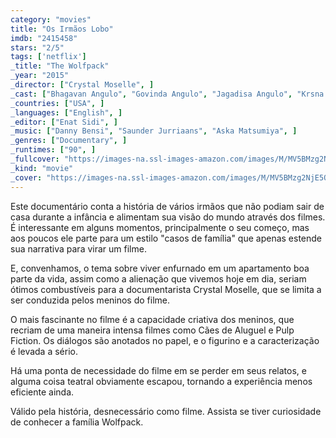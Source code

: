```yaml
---
category: "movies"
title: "Os Irmãos Lobo"
imdb: "2415458"
stars: "2/5"
tags: ['netflix']
_title: "The Wolfpack"
_year: "2015"
_director: ["Crystal Moselle", ]
_cast: ["Bhagavan Angulo", "Govinda Angulo", "Jagadisa Angulo", "Krsna Angulo", "Mukunda Angulo", "Narayana Angulo", "Tyler Hollinger (Naked / Spurious Actor)", "Chloe Pecorino (Herself)", ]
_countries: ["USA", ]
_languages: ["English", ]
_editor: ["Enat Sidi", ]
_music: ["Danny Bensi", "Saunder Jurriaans", "Aska Matsumiya", ]
_genres: ["Documentary", ]
_runtimes: ["90", ]
_fullcover: "https://images-na.ssl-images-amazon.com/images/M/MV5BMzg2NjE5OTQwNl5BMl5BanBnXkFtZTgwNjYwNDk2NTE@.jpg"
_kind: "movie"
_cover: "https://images-na.ssl-images-amazon.com/images/M/MV5BMzg2NjE5OTQwNl5BMl5BanBnXkFtZTgwNjYwNDk2NTE@._V1._SX94_SY140_.jpg"
---
```


Este documentário conta a história de vários irmãos que não podiam sair de casa durante a infância e alimentam sua visão do mundo através dos filmes. É interessante em alguns momentos, principalmente o seu começo, mas aos poucos ele parte para um estilo "casos de família" que apenas estende sua narrativa para virar um filme.

E, convenhamos, o tema sobre viver enfurnado em um apartamento boa parte da vida, assim como a alienação que vivemos hoje em dia, seriam ótimos combustíveis para a documentarista Crystal Moselle, que se limita a ser conduzida pelos meninos do filme.

O mais fascinante no filme é a capacidade criativa dos meninos, que recriam de uma maneira intensa filmes como Cães de Aluguel e Pulp Fiction. Os diálogos são anotados no papel, e o figurino e a caracterização é levada a sério.

Há uma ponta de necessidade do filme em se perder em seus relatos, e alguma coisa teatral obviamente escapou, tornando a experiência menos eficiente ainda.

Válido pela história, desnecessário como filme. Assista se tiver curiosidade de conhecer a família Wolfpack.
